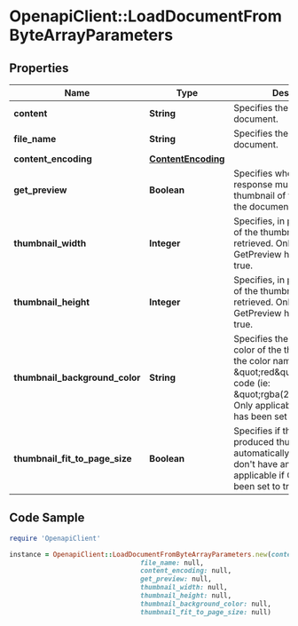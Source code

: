 # OpenapiClient::LoadDocumentFromByteArrayParameters

## Properties

Name | Type | Description | Notes
------------ | ------------- | ------------- | -------------
**content** | **String** | Specifies the data of the document. | 
**file_name** | **String** | Specifies the name of the document. | [optional] 
**content_encoding** | [**ContentEncoding**](ContentEncoding.md) |  | [optional] 
**get_preview** | **Boolean** | Specifies whether the response must contain a thumbnail of the first page of the document. | [optional] [default to false]
**thumbnail_width** | **Integer** | Specifies, in pixels, the width of the thumbnail to be retrieved. Only applicable if GetPreview has been set to true. | [optional] [default to 140]
**thumbnail_height** | **Integer** | Specifies, in pixels, the height of the thumbnail to be retrieved.  Only applicable if GetPreview has been set to true. | [optional] [default to 220]
**thumbnail_background_color** | **String** | Specifies the background color of the thumbnail, using the color name (ie: \&quot;red\&quot;) or its RGBa code (ie: \&quot;rgba(255,0,0,1)\&quot;).   Only applicable if GetPreview has been set to true. | [optional] [default to &#39;rgba(0,0,0,0)&#39;]
**thumbnail_fit_to_page_size** | **Boolean** | Specifies if the size of the produced thumbnail is automatically adjusted to don&#39;t have any margin.  Only applicable if GetPreview has been set to true. | [optional] [default to true]

## Code Sample

```ruby
require 'OpenapiClient'

instance = OpenapiClient::LoadDocumentFromByteArrayParameters.new(content: null,
                                 file_name: null,
                                 content_encoding: null,
                                 get_preview: null,
                                 thumbnail_width: null,
                                 thumbnail_height: null,
                                 thumbnail_background_color: null,
                                 thumbnail_fit_to_page_size: null)
```


